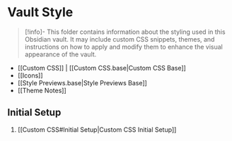 # Vault Style

> [!info]-
> This folder contains information about the styling used in this Obsidian vault. It may include custom CSS snippets, themes, and instructions on how to apply and modify them to enhance the visual appearance of the vault.

- [[Custom CSS]] | [[Custom CSS.base|Custom CSS Base]]
- [[Icons]]
- [[Style Previews.base|Style Previews Base]]
- [[Theme Notes]]

## Initial Setup

1. [[Custom CSS#Initial Setup|Custom CSS Initial Setup]]

